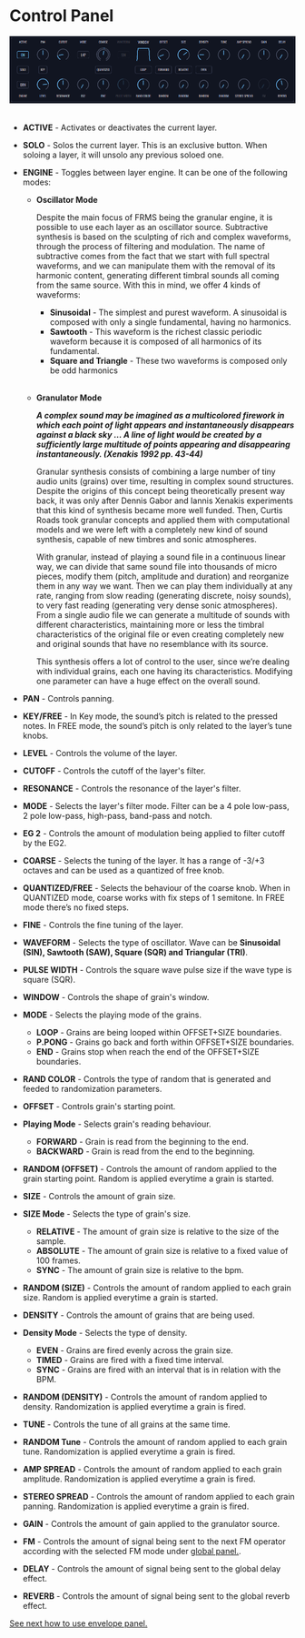 # Control Panel

<img src="images/layer-panel.png" style="padding: 0px; bottom-padding: 0px;"/>
<br/>
<br/>

- **ACTIVE** - Activates or deactivates the current layer.

- **SOLO** - Solos the current layer. This is an exclusive button. When soloing a layer, it will unsolo any previous soloed one.

- **ENGINE** - Toggles between layer engine. It can be one of the following modes:

  - **Oscillator Mode**

    Despite the main focus of FRMS being the granular engine, it is possible to use each layer as an oscillator source. Subtractive synthesis is based on the sculpting of rich and complex waveforms, through the process of filtering and modulation. The name of subtractive comes from the fact that we start with full spectral waveforms, and we can manipulate them with the removal of its harmonic content, generating different timbral sounds all coming from the same source. With this in mind, we offer 4 kinds of waveforms:

    - **Sinusoidal** - The simplest and purest waveform. A sinusoidal is composed with only a single fundamental, having no harmonics.
    - **Sawtooth** - This waveform is the richest classic periodic waveform because it is composed of all harmonics of its fundamental.
    - **Square and Triangle** - These two waveforms is composed only be odd harmonics
      <br/><br/>

  - **Granulator Mode**

    **_A complex sound may be imagined as a multicolored firework in which each point of light appears and instantaneously disappears against a black sky … A line of light would be created by a sufficiently large multitude of points appearing and disappearing instantaneously. (Xenakis 1992 pp. 43-44)_**

    Granular synthesis consists of combining a large number of tiny audio units (grains) over time, resulting in complex sound structures. Despite the origins of this concept being theoretically present way back, it was only after Dennis Gabor and Iannis Xenakis experiments that this kind of synthesis became more well funded. Then, Curtis Roads took granular concepts and applied them with computational models and we were left with a completely new kind of sound synthesis, capable of new timbres and sonic atmospheres.

    With granular, instead of playing a sound file in a continuous linear way, we can divide that same sound file into thousands of micro pieces, modify them (pitch, amplitude and duration) and reorganize them in any way we want. Then we can play them individually at any rate, ranging from slow reading (generating discrete, noisy sounds), to very fast reading (generating very dense sonic atmospheres). From a single audio file we can generate a multitude of sounds with different characteristics, maintaining more or less the timbral characteristics of the original file or even creating completely new and original sounds that have no resemblance with its source.

    This synthesis offers a lot of control to the user, since we’re dealing with individual grains, each one having its characteristics. Modifying one parameter can have a huge effect on the overall sound.

- **PAN** - Controls panning.

- **KEY/FREE** - In Key mode, the sound’s pitch is related to the pressed notes. In FREE mode, the sound’s pitch is only related to the layer’s tune knobs.

- **LEVEL** - Controls the volume of the layer.

- **CUTOFF** - Controls the cutoff of the layer's filter.

- **RESONANCE** - Controls the resonance of the layer's filter.

- **MODE** - Selects the layer's filter mode. Filter can be a 4 pole low-pass, 2 pole low-pass, high-pass, band-pass and notch.

- **EG 2** - Controls the amount of modulation being applied to filter cutoff by the EG2.

- **COARSE** - Selects the tuning of the layer. It has a range of -3/+3 octaves and can be used as a quantized of free knob.

- **QUANTIZED/FREE** - Selects the behaviour of the coarse knob. When in QUANTIZED mode, coarse works with fix steps of 1 semitone. In FREE mode there’s no fixed steps.

- **FINE** - Controls the fine tuning of the layer.

- **WAVEFORM** - Selects the type of oscillator. Wave can be **Sinusoidal (SIN), Sawtooth (SAW), Square (SQR) and Triangular (TRI)**.

- **PULSE WIDTH** - Controls the square wave pulse size if the wave type is square (SQR).

- **WINDOW** - Controls the shape of grain's window.

- **MODE** - Selects the playing mode of the grains.

  - **LOOP** - Grains are being looped within OFFSET+SIZE boundaries.
  - **P.PONG** - Grains go back and forth within OFFSET+SIZE boundaries.
  - **END** - Grains stop when reach the end of the OFFSET+SIZE boundaries.

- **RAND COLOR** - Controls the type of random that is generated and feeded to randomization parameters.

- **OFFSET** - Controls grain's starting point.

- **Playing Mode** - Selects grain's reading behaviour.

  - **FORWARD** - Grain is read from the beginning to the end.
  - **BACKWARD** - Grain is read from the end to the beginning.

- **RANDOM (OFFSET)** - Controls the amount of random applied to the grain starting point. Random is applied everytime a grain is started.

- **SIZE** - Controls the amount of grain size.

- **SIZE Mode** - Selects the type of grain's size.

  - **RELATIVE** - The amount of grain size is relative to the size of the sample.
  - **ABSOLUTE** - The amount of grain size is relative to a fixed value of 100 frames.
  - **SYNC** - The amount of grain size is relative to the bpm.

- **RANDOM (SIZE)** - Controls the amount of random applied to each grain size. Random is applied everytime a grain is started.

- **DENSITY** - Controls the amount of grains that are being used.

- **Density Mode** - Selects the type of density.

  - **EVEN** - Grains are fired evenly across the grain size.
  - **TIMED** - Grains are fired with a fixed time interval.
  - **SYNC** - Grains are fired with an interval that is in relation with the BPM.

- **RANDOM (DENSITY)** - Controls the amount of random applied to density. Randomization is applied everytime a grain is fired.

- **TUNE** - Controls the tune of all grains at the same time.

- **RANDOM Tune** - Controls the amount of random applied to each grain tune. Randomization is applied everytime a grain is fired.

- **AMP SPREAD** - Controls the amount of random applied to each grain amplitude. Randomization is applied everytime a grain is fired.

- **STEREO SPREAD** - Controls the amount of random applied to each grain panning. Randomization is applied everytime a grain is fired.

- **GAIN** - Controls the amount of gain applied to the granulator source.

- **FM** - Controls the amount of signal being sent to the next FM operator according with the selected FM mode under [global panel.](global-panel).

- **DELAY** - Controls the amount of signal being sent to the global delay effect.

- **REVERB** - Controls the amount of signal being sent to the global reverb effect.

[See next how to use envelope panel.](envelope-panel)
